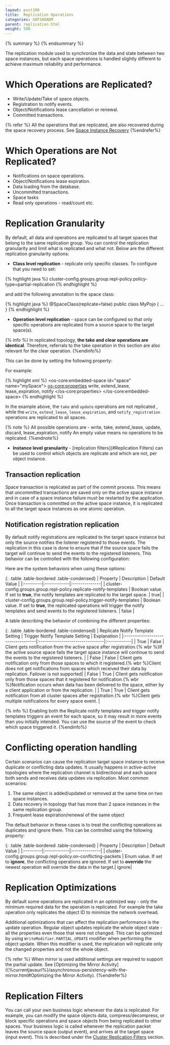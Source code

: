```yaml
---
layout: post100
title:  Replication Operations
categories: XAP100ADM
parent: replication.html
weight: 500
---
```


{% summary %}  {% endsummary %}



The replication module used to synchronize the data and state between two space instances, but each space operations is handled slightly different to achieve maximum reliability and performance.

# Which Operations are Replicated?

- Write/Update/Take of space objects.
- Registration to notify events.
- Object/Notifications lease cancellation or renewal.
- Committed transactions.

{% refer %}
All the operations that are replicated, are also recovered during the space recovery process. See [Space Instance Recovery](./space-instance-recovery.html)
{%endrefer%}

# Which Operations are Not Replicated?

- Notifications on space operations.
- Object/Notifications lease expiration.
- Data loading from the database.
- Uncommitted transactions.
- Space tasks
- Read only operations - read/count etc.

#  Replication Granularity

By default, all data and operations are replicated to all target spaces that belong to the same replication group.
You can control the replication granularity and limit what is replicated and what not. Below are the different replication granularity options:

- **Class level replication** - replicate only specific classes. To configure that you need to set:

{% highlight java %}
cluster-config.groups.group.repl-policy.policy-type=partial-replication
{% endhighlight %}

and add the following annotation to the space class:

{% highlight java %}
@SpaceClass(replicate=false)
public class MyPojo
{
 ...
}
{% endhighlight %}

- **Operation level replication** - space can be configured so that only specific operations are replicated from a source space to the target space(s).

{% info %}
In replicated topology, **the take and clear operations are identical**. Therefore, referrals to the take operation in this section are also relevant for the clear operation.
{%endinfo%}

This can be done by setting the following property:

For example:

{% highlight xml %}
<os-core:embedded-space id="space" name="mySpace">
    <os-core:properties>
        <props>
             <prop key="cluster-config.groups.group.repl-policy.permitted-operations">write, extend_lease, lease_expiration, notify</prop>
        </props>
    </os-core:properties>
</os-core:embedded-space>
{% endhighlight %}

In the example above, the `take` and `update` operations are not replicated , while the `write`, `extend_lease`, `lease_expiration`, and `notify_registration` operations are replicated to all spaces.

{% note %}
All possible operations  are - write, take, extend_lease, update, discard, lease_expiration, notify
An empty value means no operations to be replicated.
{%endnote%}

- **Instance level granularity** - [replication filters](#Replication Filters) can be used to control which objects are replicate and which are not, per object instance.

## Transaction replication

Space transaction is replicated as part of the commit process. This means that uncommitted transactions are saved only on the active space instance and in case of a space instance failure must be restarted by the application.
Once transaction is committed on the active space instance, it is replicated to all the target space instances as one atomic operation.

## Notification registration replication

By default notify registrations are replicated to the target space instance but only the source notifies the listener registered to those events.
The replication in this case is done to ensure that if the source space fails the target will continue to send the events to the registered listeners.
This behavior can be controlled with the following configuration:

Here are the system behaviors when using these options:

{: .table .table-bordered .table-condensed}
| Property | Description | Default Value |
|:---------|:------------|:--------------|
|  cluster-config.groups.group.repl-policy.replicate-notify-templates  | Boolean value. If set to **true**, the notify templates are replicated to the target space. | true|
|  cluster-config.groups.group.repl-policy.trigger-notify-templates  | Boolean value. If set to **true**, the replicated operations will trigger the notify templates and send events to the registered listeners. | false |

A table describing the behavior of combining the different properties:

{: .table .table-bordered .table-condensed}
| Replicate Notify Template Setting | Trigger Notify Template Setting | Explanation |
|:----------------------------------|:--------------------------------|:------------|
| True | False | Client gets notification from the active space after registration.{% wbr %}If the active source space fails the target  space instance will continue to send the events to the registered listeners. |
| False | False | Client gets notification only from those spaces to which it registered.{% wbr %}Client does not get notifications from spaces which received their data by replication. Failover is not supported|
| False | True | Client gets notification only from those spaces that it registered for notification.{% wbr %}Notification occurs when data has been delivered to the space, either by a client application or from the replication. |
| True | True | Client gets notification from all cluster spaces after registration.{% wbr %}Client gets multiple notifications for every space event. |

{% info %}
Enabling both the Replicate notify templates and trigger notify templates triggers an event for each space, so it may result in more events than you initially intended.
 You can use the source of the event to check which space triggered it.
{%endinfo%}

# Conflicting operation handling

Certain scenarios can cause the replication target space instance to receive duplicate or conflicting data updates.
It usually happens in active-active topologies where the replication channel is bidirectional and each space both sends and receives data updates via replication.
Most common scenarios:

1. The same object is added/updated or removed at the same time on two space instances.
1. Data recovery in topology that has more than 2 space instances in the same replication group.
1. Frequent lease expiration/renewal of the same object

The default behavior in these cases is to treat the conflicting operations as duplicates and ignore them.
This can be controlled using the following property:

{: .table .table-bordered .table-condensed}
| Property | Description | Default Value |
|:---------|:------------|:--------------|
| cluster-config.groups.group.repl-policy.on-conflicting-packets | Enum value. If set to **ignore**, the conflicting operations are ignored. If set to **override** the newest operation will override the data in the target.| ignore|

# Replication Optimizations

By default some operations are replicated in an optimized way - only the minimum required data for the operation is replicated.
For example the take operation only replicates the object ID to minimize the network overhead.

Additional optimizations that can affect the replication performance is the update operation. Regular object updates replicate the whole object state - all the properties even those that were not changed. This can be optimized by using `WriteModifier.PARTIAL_UPDATE` modifier when performing the object update. When this modifier is used, the replication will replicate only the changed properties and not the whole object.

{% refer %}
When mirror is used additional settings are required to support the partial update. See [Optimizing the Mirror Activity]({%currentjavaurl%}/asynchronous-persistency-with-the-mirror.html#Optimizing the Mirror Activity).
{%endrefer%}

# Replication Filters

You can call your own business logic whenever the data is replicated. For example, you can modify the space objects data, compress/decompress, or block specific operations and space objects from being replicated to other spaces. Your business logic is called whenever the replication packet leaves the source space (output event), and arrives at the target space (input event).
This is described under the [Cluster Replication Filters](./cluster-replication-filters.html) section.
